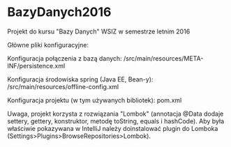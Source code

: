 # BazyDanych2016

Projekt do kursu "Bazy Danych" WSIZ w semestrze letnim 2016


Główne pliki konfiguracyjne:

Konfiguracja połączenia z bazą danych:
/src/main/resources/META-INF/persistence.xml

Konfiguracja środowiska spring (Java EE, Bean-y):
/src/main/resources/offline-config.xml

Konfiguracja projektu (w tym używanych bibliotek):
pom.xml


Uwaga, projekt korzysta z rozwiązania "Lombok" (annotacja @Data dodaje settery, gettery,
konstruktor, metodę toString, equals i hashCode). Aby była właściwie pokazywana
w IntelliJ należy doinstalować plugin do Lomboka (Settings>Plugins>BrowseRepositories>Lombok).



